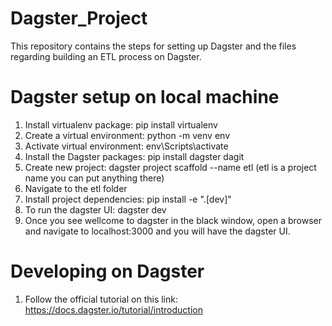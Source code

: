 # Dagster_Project
This repository contains the steps for setting up Dagster and the files regarding building an ETL process on Dagster.


# Dagster setup on local machine
1. Install virtualenv package: pip install virtualenv
2. Create a virtual environment: python -m venv env
3. Activate virtual environment: env\Scripts\activate
4. Install the Dagster packages: pip install dagster dagit
5. Create new project: dagster project scaffold --name etl (etl is a project name you can put anything there)
6. Navigate to the etl folder
7. Install project dependencies: pip install -e ".[dev]"
8. To run the dagster UI: dagster dev
9. Once you see wellcome to dagster in the black window, open a browser and navigate to localhost:3000 and you will have the dagster UI.

# Developing on Dagster
1. Follow the official tutorial on this link: https://docs.dagster.io/tutorial/introduction

